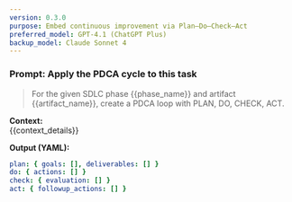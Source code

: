 ```yaml
---
version: 0.3.0
purpose: Embed continuous improvement via Plan–Do–Check–Act
preferred_model: GPT-4.1 (ChatGPT Plus)
backup_model: Claude Sonnet 4
---
```


### Prompt: Apply the PDCA cycle to this task

> For the given SDLC phase {{phase_name}} and artifact {{artifact_name}},
> create a PDCA loop with PLAN, DO, CHECK, ACT.

**Context:**  
{{context_details}}

**Output (YAML):**

```yaml
plan: { goals: [], deliverables: [] }
do: { actions: [] }
check: { evaluation: [] }
act: { followup_actions: [] }
```
